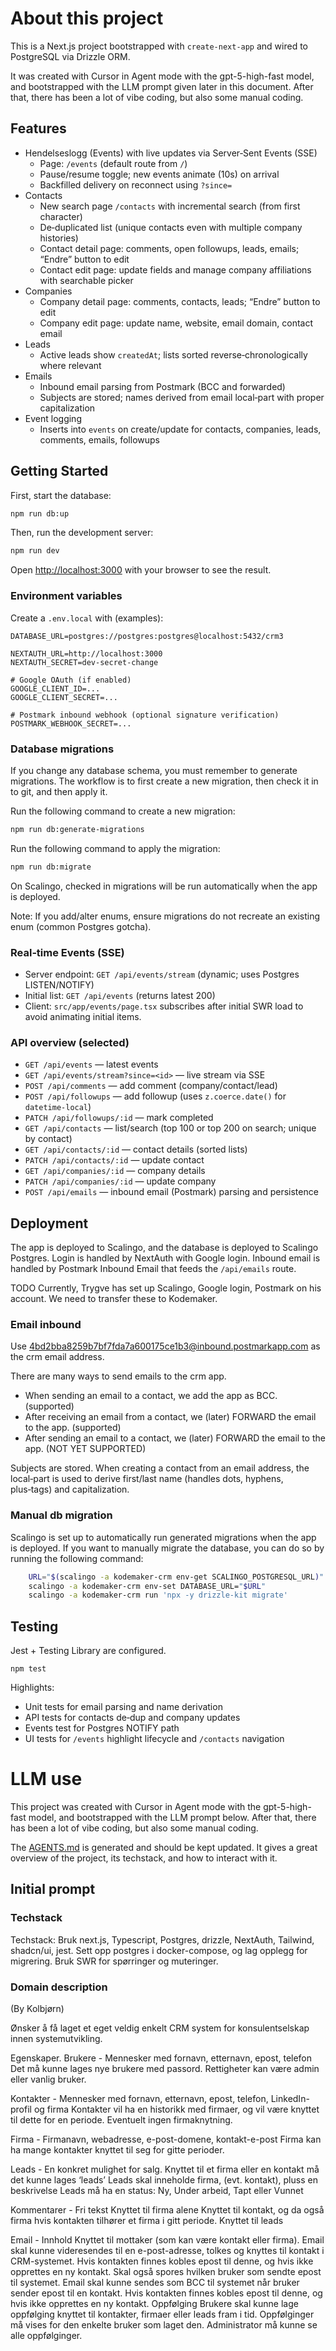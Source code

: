# About this project

This is a Next.js project bootstrapped with `create-next-app` and wired to PostgreSQL via Drizzle ORM.

It was created with Cursor in Agent mode with the gpt-5-high-fast model, and bootstrapped with the LLM prompt given later in this document. After that, there has been a lot of vibe coding, but also some manual coding.

## Features

- Hendelseslogg (Events) with live updates via Server‑Sent Events (SSE)
  - Page: `/events` (default route from `/`)
  - Pause/resume toggle; new events animate (10s) on arrival
  - Backfilled delivery on reconnect using `?since=`
- Contacts
  - New search page `/contacts` with incremental search (from first character)
  - De‑duplicated list (unique contacts even with multiple company histories)
  - Contact detail page: comments, open followups, leads, emails; “Endre” button to edit
  - Contact edit page: update fields and manage company affiliations with searchable picker
- Companies
  - Company detail page: comments, contacts, leads; “Endre” button to edit
  - Company edit page: update name, website, email domain, contact email
- Leads
  - Active leads show `createdAt`; lists sorted reverse‑chronologically where relevant
- Emails
  - Inbound email parsing from Postmark (BCC and forwarded)
  - Subjects are stored; names derived from email local‑part with proper capitalization
- Event logging
  - Inserts into `events` on create/update for contacts, companies, leads, comments, emails, followups

## Getting Started

First, start the database:

```bash
npm run db:up
```

Then, run the development server:

```bash
npm run dev
```

Open [http://localhost:3000](http://localhost:3000) with your browser to see the result.

### Environment variables

Create a `.env.local` with (examples):

```
DATABASE_URL=postgres://postgres:postgres@localhost:5432/crm3

NEXTAUTH_URL=http://localhost:3000
NEXTAUTH_SECRET=dev-secret-change

# Google OAuth (if enabled)
GOOGLE_CLIENT_ID=...
GOOGLE_CLIENT_SECRET=...

# Postmark inbound webhook (optional signature verification)
POSTMARK_WEBHOOK_SECRET=...
```

### Database migrations

If you change any database schema, you must remember to generate migrations.
The workflow is to first create a new migration, then check it in to git, and then apply it.

Run the following command to create a new migration:

```bash
npm run db:generate-migrations
```

Run the following command to apply the migration:

```bash
npm run db:migrate
```

On Scalingo, checked in migrations will be run automatically when the app is deployed.

Note: If you add/alter enums, ensure migrations do not recreate an existing enum (common Postgres gotcha).

### Real‑time Events (SSE)

- Server endpoint: `GET /api/events/stream` (dynamic; uses Postgres LISTEN/NOTIFY)
- Initial list: `GET /api/events` (returns latest 200)
- Client: `src/app/events/page.tsx` subscribes after initial SWR load to avoid animating initial items.

### API overview (selected)

- `GET /api/events` — latest events
- `GET /api/events/stream?since=<id>` — live stream via SSE
- `POST /api/comments` — add comment (company/contact/lead)
- `POST /api/followups` — add followup (uses `z.coerce.date()` for `datetime-local`)
- `PATCH /api/followups/:id` — mark completed
- `GET /api/contacts` — list/search (top 100 or top 200 on search; unique by contact)
- `GET /api/contacts/:id` — contact details (sorted lists)
- `PATCH /api/contacts/:id` — update contact
- `GET /api/companies/:id` — company details
- `PATCH /api/companies/:id` — update company
- `POST /api/emails` — inbound email (Postmark) parsing and persistence

## Deployment

The app is deployed to Scalingo, and the database is deployed to Scalingo Postgres.
Login is handled by NextAuth with Google login.
Inbound email is handled by Postmark Inbound Email that feeds the `/api/emails` route.

TODO Currently, Trygve has set up Scalingo, Google login, Postmark on his account. We need to transfer these to Kodemaker.

### Email inbound

Use 4bd2bba8259b7bf7fda7a600175ce1b3@inbound.postmarkapp.com as the crm email address.

There are many ways to send emails to the crm app.

- When sending an email to a contact, we add the app as BCC. (supported)
- After receiving an email from a contact, we (later) FORWARD the email to the app. (supported)
- After sending an email to a contact, we (later) FORWARD the email to the app. (NOT YET SUPPORTED)

Subjects are stored. When creating a contact from an email address, the local‑part is used to derive first/last name (handles dots, hyphens, plus‑tags) and capitalization.

### Manual db migration

Scalingo is set up to automatically run generated migrations when the app is deployed. If you want to manually migrate the database, you can do so by running the following command:

```bash
    URL="$(scalingo -a kodemaker-crm env-get SCALINGO_POSTGRESQL_URL)"
    scalingo -a kodemaker-crm env-set DATABASE_URL="$URL"
    scalingo -a kodemaker-crm run 'npx -y drizzle-kit migrate'
```

## Testing

Jest + Testing Library are configured.

```
npm test
```

Highlights:

- Unit tests for email parsing and name derivation
- API tests for contacts de‑dup and company updates
- Events test for Postgres NOTIFY path
- UI tests for `/events` highlight lifecycle and `/contacts` navigation

# LLM use

This project was created with Cursor in Agent mode with the gpt-5-high-fast model, and bootstrapped with the LLM prompt below. After that, there has been a lot of vibe coding, but also some manual coding.

The [AGENTS.md](AGENTS.md) is generated and should be kept updated. It gives a great overview of the project, its techstack, and how to interact with it.

## Initial prompt

### Techstack

Techstack: Bruk next.js, Typescript, Postgres, drizzle, NextAuth, Tailwind, shadcn/ui, jest.
Sett opp postgres i docker-compose, og lag opplegg for migrering.
Bruk SWR for spørringer og muteringer.

### Domain description

(By Kolbjørn)

Ønsker å få laget et eget veldig enkelt CRM system for konsulentselskap innen systemutvikling.

Egenskaper.
Brukere - Mennesker med fornavn, etternavn, epost, telefon
Det må kunne lages nye brukere med passord.
Rettigheter kan være admin eller vanlig bruker.

Kontakter - Mennesker med fornavn, etternavn, epost, telefon, LinkedIn-profil og firma
Kontakter vil ha en historikk med firmaer, og vil være knyttet til dette for en periode. Eventuelt ingen firmaknytning.

Firma - Firmanavn, webadresse, e-post-domene, kontakt-e-post
Firma kan ha mange kontakter knyttet til seg for gitte perioder.

Leads - En konkret mulighet for salg.
Knyttet til et firma eller en kontakt må det kunne lages ‘leads’
Leads skal inneholde firma, (evt. kontakt), pluss en beskrivelse
Leads må ha en status: Ny, Under arbeid, Tapt eller Vunnet

Kommentarer - Fri tekst
Knyttet til firma alene
Knyttet til kontakt, og da også firma hvis kontakten tilhører et firma i gitt periode.
Knyttet til leads

Email - Innhold
Knyttet til mottaker (som kan være kontakt eller firma).
Email skal kunne videresendes til en e-post-adresse, tolkes og knyttes til kontakt i CRM-systemet. Hvis kontakten finnes kobles epost til denne, og hvis ikke opprettes en ny kontakt. Skal også spores hvilken bruker som sendte epost til systemet.
Email skal kunne sendes som BCC til systemet når bruker sender epost til en kontakt. Hvis kontakten finnes kobles epost til denne, og hvis ikke opprettes en ny kontakt.
Oppfølging
Brukere skal kunne lage oppfølging knyttet til kontakter, firmaer eller leads fram i tid.
Oppfølginger må vises for den enkelte bruker som laget den.
Administrator må kunne se alle oppfølginger.
